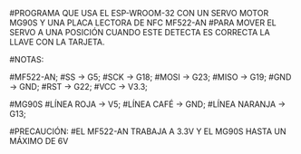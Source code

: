 #PROGRAMA QUE USA EL ESP-WROOM-32 CON UN SERVO MOTOR MG90S Y UNA PLACA LECTORA DE NFC MF522-AN
#PARA MOVER EL SERVO A UNA POSICIÓN CUANDO ESTE DETECTA ES CORRECTA LA LLAVE CON LA TARJETA.

#NOTAS:

#MF522-AN;
#SS -> G5;
#SCK -> G18;
#MOSI -> G23;
#MISO -> G19;
#GND -> GND;
#RST -> G22;
#VCC -> V3.3;

#MG90S
#LÍNEA ROJA -> V5;
#LÍNEA CAFÉ -> GND;
#LÍNEA NARANJA -> G13;

#PRECAUCIÓN:
#EL MF522-AN TRABAJA A 3.3V Y EL MG90S HASTA UN MÁXIMO DE 6V
